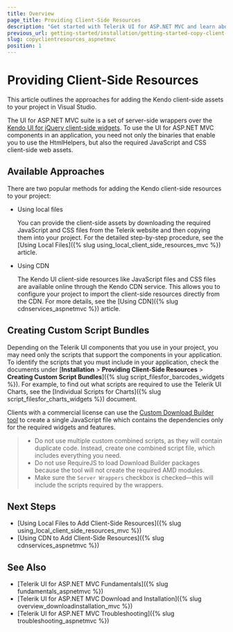 ```yaml
---
title: Overview
page_title: Providing Client-Side Resources
description: "Get started with Telerik UI for ASP.NET MVC and learn about different ways of copying the client-side resources into Telerik UI for ASP.NET MVC project."
previous_url: getting-started/installation/getting-started-copy-client-resources
slug: copyclientresources_aspnetmvc
position: 1
---
```


# Providing Client-Side Resources

This article outlines the approaches for adding the Kendo client-side assets to your project in Visual Studio.

The UI for ASP.NET MVC suite is a set of server-side wrappers over the <a href="https://www.telerik.com/kendo-jquery-ui" target="_blank">Kendo UI for jQuery client-side widgets</a>. To use the UI for ASP.NET MVC components in an application, you need not only the binaries that enable you to use the HtmlHelpers, but also the required JavaScript and CSS client-side web assets. 

## Available Approaches

There are two popular methods for adding the Kendo client-side resources to your project: 

* Using local files

    You can provide the client-side assets by downloading the required JavaScript and CSS files from the Telerik website and then copying them into your project. For the detailed step-by-step procedure, see the [Using Local Files]({% slug using_local_client_side_resources_mvc %}) article.

* Using CDN

    The Kendo UI client-side resources like JavaScript files and CSS files are available online through the Kendo CDN service. This allows you to configure your project to import the client-side resources directly from the CDN. For more details, see the [Using CDN]({% slug cdnservices_aspnetmvc %}) article.

## Creating Custom Script Bundles

Depending on the Telerik UI components that you use in your project, you may need only the scripts that support the components in your application. To identify the scripts that you must include in your application, check the documents under [**Installation** > **Providing Client-Side Resources** > **Creating Custom Script Bundles**]({% slug script_filesfor_barcodes_widgets %}). For example, to find out what scripts are required to use the Telerik UI Charts, see the [Individual Scripts for Charts]({% slug script_filesfor_charts_widgets %}) document.

Clients with a commercial license can use the [Custom Download Builder tool](https://www.telerik.com/download/custom-download) to create a single JavaScript file which contains the dependencies only for the required widgets and features.

> * Do not use multiple custom combined scripts, as they will contain duplicate code. Instead, create one combined script file, which includes everything you need.
> * Do not use RequireJS to load Download Builder packages because the tool will not create the required AMD modules.
> * Make sure the `Server Wrappers` checkbox is checked&mdash;this will include the scripts required by the wrappers. 

## Next Steps

* [Using Local Files to Add Client-Side Resources]({% slug using_local_client_side_resources_mvc %})
* [Using CDN to Add Client-Side Resources]({% slug cdnservices_aspnetmvc %})

## See Also

* [Telerik UI for ASP.NET MVC Fundamentals]({% slug fundamentals_aspnetmvc %})
* [Telerik UI for ASP.NET MVC Download and Installation]({% slug overview_downloadinstallation_mvc %})
* [Telerik UI for ASP.NET MVC Troubleshooting]({% slug troubleshooting_aspnetmvc %})
